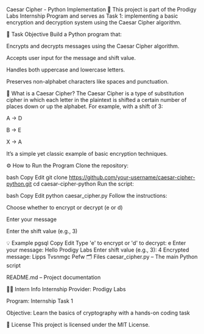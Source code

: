 Caesar Cipher - Python Implementation 🔐
This project is part of the Prodigy Labs Internship Program and serves as Task 1: implementing a basic encryption and decryption system using the Caesar Cipher algorithm.

📌 Task Objective
Build a Python program that:

Encrypts and decrypts messages using the Caesar Cipher algorithm.

Accepts user input for the message and shift value.

Handles both uppercase and lowercase letters.

Preserves non-alphabet characters like spaces and punctuation.

🧠 What is a Caesar Cipher?
The Caesar Cipher is a type of substitution cipher in which each letter in the plaintext is shifted a certain number of places down or up the alphabet. For example, with a shift of 3:

A → D

B → E

X → A

It’s a simple yet classic example of basic encryption techniques.

⚙️ How to Run the Program
Clone the repository:

bash
Copy
Edit
git clone https://github.com/your-username/caesar-cipher-python.git
cd caesar-cipher-python
Run the script:

bash
Copy
Edit
python caesar_cipher.py
Follow the instructions:

Choose whether to encrypt or decrypt (e or d)

Enter your message

Enter the shift value (e.g., 3)

💡 Example
pgsql
Copy
Edit
Type 'e' to encrypt or 'd' to decrypt: e
Enter your message: Hello Prodigy Labs
Enter shift value (e.g., 3): 4
Encrypted message: Lipps Tvsnmgc Pefw
🗂️ Files
caesar_cipher.py – The main Python script

README.md – Project documentation

🧑‍💻 Intern Info
Internship Provider: Prodigy Labs

Program: Internship Task 1

Objective: Learn the basics of cryptography with a hands-on coding task

📄 License
This project is licensed under the MIT License.
